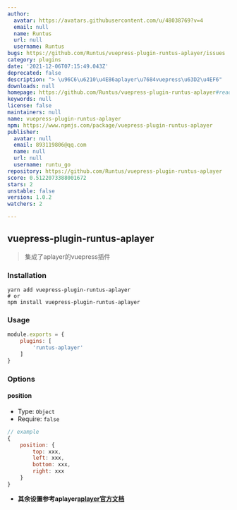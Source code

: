 ```yaml
---
author:
  avatar: https://avatars.githubusercontent.com/u/48038769?v=4
  email: null
  name: Runtus
  url: null
  username: Runtus
bugs: https://github.com/Runtus/vuepress-plugin-runtus-aplayer/issues
category: plugins
date: '2021-12-06T07:15:49.043Z'
deprecated: false
description: "> \u96C6\u6210\u4E86aplayer\u7684vuepress\u63D2\u4EF6"
downloads: null
homepage: https://github.com/Runtus/vuepress-plugin-runtus-aplayer#readme
keywords: null
license: false
maintainers: null
name: vuepress-plugin-runtus-aplayer
npm: https://www.npmjs.com/package/vuepress-plugin-runtus-aplayer
publisher:
  avatar: null
  email: 893119806@qq.com
  name: null
  url: null
  username: runtu_go
repository: https://github.com/Runtus/vuepress-plugin-runtus-aplayer
score: 0.5122073388001672
stars: 2
unstable: false
version: 1.0.2
watchers: 2

---
```


## vuepress-plugin-runtus-aplayer
> 集成了aplayer的vuepress插件

### Installation
```shell
yarn add vuepress-plugin-runtus-aplayer
# or
npm install vuepress-plugin-runtus-aplayer
```

### Usage
```js
module.exports = {
    plugins: [
        'runtus-aplayer'
    ]
}
```

### Options
#### position
* Type: `Object`
* Require: `false`

```js
// example
{
    position: {
        top: xxx,
        left: xxx,
        bottom: xxx,
        right: xxx
    }
}
```

* **其余设置参考aplayer[aplayer官方文档](https://aplayer.js.org/#/zh-Hans/)**
